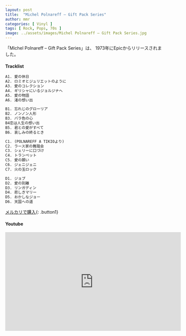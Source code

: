 ```yaml
---
layout: post
title:  "Michel Polnareff – Gift Pack Series"
author: mmr
categories: [ Vinyl ]
tags: [ Rock, Pops, 70s ]
image: ../assets/images/Michel Polnareff – Gift Pack Series.jpg
---
```


「Michel Polnareff – Gift Pack Series」は、	1973年にEpicからリリースされました。

#### Tracklist
```md
A1. 愛の休日
A2. ロミオとジュリエットのように
A3. 愛のコレクション
A4. ギリシャにいるジョルジナへ
A5. 愛の物語
A6. 渚の想い出

B1. 忘れじのグローリア
B2. ノンノン人形
B3. バラ色の心
B4恋は人生の想い出
B5. 君との愛がすべて
B6. 哀しみの終るとき

C1. (POLNAREFF A TIKIOより)
C2. ラース家の舞踏会
C3. シェリーに口づけ
C4. トランペット
C5. 愛の願い
C6. ジェニジェニ
C7. 火の玉ロック

D1. ジョブ
D2. 愛の別離
D3. リンガディン
D4. 悲しきマリー
D5. おかしなジョー
D6. 天国への道
```

[メルカリで購入](https://jp.mercari.com/item/m93242824687?afid=6142608987){: .button1}

#### Youtube
<iframe width="560" height="315" src="https://www.youtube.com/embed/yoMUuzxAYpU?si=Abf6g7v7ZU-Gd0rs" title="YouTube video player" frameborder="0" allow="accelerometer; autoplay; clipboard-write; encrypted-media; gyroscope; picture-in-picture; web-share" referrerpolicy="strict-origin-when-cross-origin" allowfullscreen></iframe>